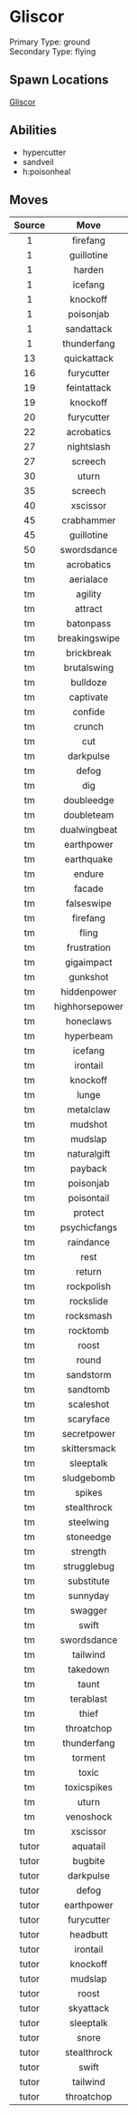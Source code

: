 # Gliscor  
Primary Type: ground  
Secondary Type: flying  
  
## Spawn Locations  
[Gliscor](/data/spawn_presets/gliscor.md)  
  
## Abilities  
  * hypercutter
  * sandveil
  * h:poisonheal
  
  
## Moves  
  
| Source | Move |  
|:---:|:---:|  
| 1 | firefang |  
| 1 | guillotine |  
| 1 | harden |  
| 1 | icefang |  
| 1 | knockoff |  
| 1 | poisonjab |  
| 1 | sandattack |  
| 1 | thunderfang |  
| 13 | quickattack |  
| 16 | furycutter |  
| 19 | feintattack |  
| 19 | knockoff |  
| 20 | furycutter |  
| 22 | acrobatics |  
| 27 | nightslash |  
| 27 | screech |  
| 30 | uturn |  
| 35 | screech |  
| 40 | xscissor |  
| 45 | crabhammer |  
| 45 | guillotine |  
| 50 | swordsdance |  
| tm | acrobatics |  
| tm | aerialace |  
| tm | agility |  
| tm | attract |  
| tm | batonpass |  
| tm | breakingswipe |  
| tm | brickbreak |  
| tm | brutalswing |  
| tm | bulldoze |  
| tm | captivate |  
| tm | confide |  
| tm | crunch |  
| tm | cut |  
| tm | darkpulse |  
| tm | defog |  
| tm | dig |  
| tm | doubleedge |  
| tm | doubleteam |  
| tm | dualwingbeat |  
| tm | earthpower |  
| tm | earthquake |  
| tm | endure |  
| tm | facade |  
| tm | falseswipe |  
| tm | firefang |  
| tm | fling |  
| tm | frustration |  
| tm | gigaimpact |  
| tm | gunkshot |  
| tm | hiddenpower |  
| tm | highhorsepower |  
| tm | honeclaws |  
| tm | hyperbeam |  
| tm | icefang |  
| tm | irontail |  
| tm | knockoff |  
| tm | lunge |  
| tm | metalclaw |  
| tm | mudshot |  
| tm | mudslap |  
| tm | naturalgift |  
| tm | payback |  
| tm | poisonjab |  
| tm | poisontail |  
| tm | protect |  
| tm | psychicfangs |  
| tm | raindance |  
| tm | rest |  
| tm | return |  
| tm | rockpolish |  
| tm | rockslide |  
| tm | rocksmash |  
| tm | rocktomb |  
| tm | roost |  
| tm | round |  
| tm | sandstorm |  
| tm | sandtomb |  
| tm | scaleshot |  
| tm | scaryface |  
| tm | secretpower |  
| tm | skittersmack |  
| tm | sleeptalk |  
| tm | sludgebomb |  
| tm | spikes |  
| tm | stealthrock |  
| tm | steelwing |  
| tm | stoneedge |  
| tm | strength |  
| tm | strugglebug |  
| tm | substitute |  
| tm | sunnyday |  
| tm | swagger |  
| tm | swift |  
| tm | swordsdance |  
| tm | tailwind |  
| tm | takedown |  
| tm | taunt |  
| tm | terablast |  
| tm | thief |  
| tm | throatchop |  
| tm | thunderfang |  
| tm | torment |  
| tm | toxic |  
| tm | toxicspikes |  
| tm | uturn |  
| tm | venoshock |  
| tm | xscissor |  
| tutor | aquatail |  
| tutor | bugbite |  
| tutor | darkpulse |  
| tutor | defog |  
| tutor | earthpower |  
| tutor | furycutter |  
| tutor | headbutt |  
| tutor | irontail |  
| tutor | knockoff |  
| tutor | mudslap |  
| tutor | roost |  
| tutor | skyattack |  
| tutor | sleeptalk |  
| tutor | snore |  
| tutor | stealthrock |  
| tutor | swift |  
| tutor | tailwind |  
| tutor | throatchop |  
  

